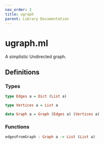 ```yaml
---
nav_order: 2
title: ugraph
parent: Library Documentation
---
```


# ugraph.ml

A simplistic Undirected graph.


## Definitions

### Types
```haskell
type Edges a = Dict (List a)
```




```haskell
type Vertices a = List a
```




```haskell
data Graph a = Graph (Edges a) (Vertices a)
```




### Functions
```haskell
edgesFromGraph : Graph a -> List (List a)
```




